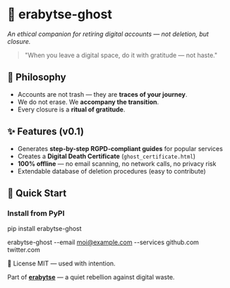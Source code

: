 # 👻 erabytse-ghost  
*An ethical companion for retiring digital accounts — not deletion, but closure.*

> "When you leave a digital space, do it with gratitude — not haste."

## 🌿 Philosophy
- Accounts are not trash — they are **traces of your journey**.  
- We do not erase. We **accompany the transition**.  
- Every closure is a **ritual of gratitude**.

## ✨ Features (v0.1)
- Generates **step-by-step RGPD-compliant guides** for popular services  
- Creates a **Digital Death Certificate** (`ghost_certificate.html`)  
- **100% offline** — no email scanning, no network calls, no privacy risk  
- Extendable database of deletion procedures (easy to contribute)

## 🚀 Quick Start

### Install from PyPI

pip install erabytse-ghost

erabytse-ghost --email moi@example.com --services github.com twitter.com 

📜 License
MIT — used with intention.


Part of **[erabytse](https://erabytse.github.io)** — a quiet rebellion against digital waste.

